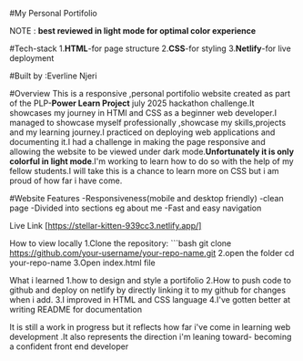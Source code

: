 #My Personal Portifolio

NOTE : **best reviewed in light mode for optimal color experience**
 
#Tech-stack
    1.**HTML**-for page structure
    2.**CSS**-for styling
    3.**Netlify**-for live deployment 

#Built by :Everline Njeri

#Overview
This is a responsive ,personal portifolio website created as part of the PLP-**Power Learn Project** july 2025 hackathon challenge.It showcases my journey in HTMl and CSS as a beginner web developer.I managed to showcase myself professionally ,showcase my skills,projects and my learning journey.I practiced on deploying web applications and documenting it.I had a challenge in making the page responsive and allowing the website to be viewed under dark mode.**Unfortunately it is only colorful in light mode**.I'm working to learn how to do so with the help of my fellow students.I will take this is a chance to learn more on CSS but i am proud of how far i have come.

#Website Features
-Responsiveness(mobile and desktop friendly)
-clean page
-Divided into sections eg about me
-Fast and easy navigation

Live Link
[https://stellar-kitten-939cc3.netlify.app/]

How to view locally 
 1.Clone the repository:
    ```bash
    git clone
    https://github.com/your-username/your-repo-name.git
2.open the folder 
    cd your-repo-name
3.Open index.html file

What i learned
1.how to design and style a portifolio
2.How to push code to github and deploy on netlify by directly linking it to my github for changes when i add.
3.I improved in HTML and CSS language
4.I've gotten better at writing README for documentation

It is still a work in progress but it reflects how far i've come in learning web development .It also represents the direction i'm leaning toward- becoming a confident front end developer 
